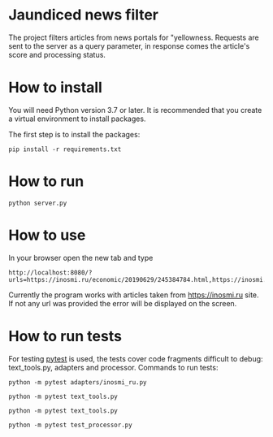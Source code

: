 # Jaundiced news filter

The project filters articles from news portals for "yellowness. Requests are sent to the server as a query parameter, in response comes the article's score and processing status. 
# How to install

You will need Python version 3.7 or later. It is recommended that you create a virtual environment to install packages.

The first step is to install the packages:

```python3
pip install -r requirements.txt
```

# How to run

```python3
python server.py
```

# How to use

In your browser open the new tab and type 
```
http://localhost:8080/?urls=https://inosmi.ru/economic/20190629/245384784.html,https://inosmi.ru/economic/20190629/245384784.html
```
Currently the program works with articles taken from https://inosmi.ru site.
If not any url was provided the error will be displayed on the screen.

# How to run tests

For testing [pytest](https://docs.pytest.org/en/latest/) is used, the tests cover code fragments difficult to debug: text_tools.py, adapters and processor. Commands to run tests:

```
python -m pytest adapters/inosmi_ru.py
```

```
python -m pytest text_tools.py
```

```
python -m pytest text_tools.py
```

```
python -m pytest test_processor.py
```
